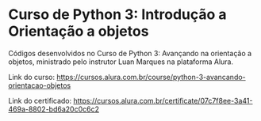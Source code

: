 # Curso de Python 3: Introdução a Orientação a objetos

Códigos desenvolvidos no Curso de Python 3: Avançando na orientação a objetos, ministrado pelo instrutor Luan Marques na plataforma Alura. 

Link do curso: https://cursos.alura.com.br/course/python-3-avancando-orientacao-objetos

Link do certificado: https://cursos.alura.com.br/certificate/07c7f8ee-3a41-469a-8802-bd6a20c0c6c2
